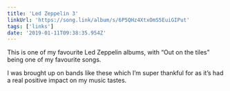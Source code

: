 ```yaml
---
title: 'Led Zeppelin 3'
linkUrl: 'https://song.link/album/s/6P5QHz4XtxOmS5EuiGIPut'
tags: ['links'] 
date: '2019-01-11T09:38:35.954Z'
---
```

This is one of my favourite Led Zeppelin albums, with “Out on the tiles” being one of my favourite songs.

I was brought up on bands like these which I’m super thankful for as it’s had a real positive impact on my music tastes.